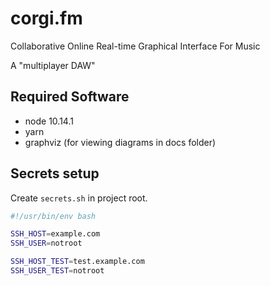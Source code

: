 # corgi.fm
Collaborative Online Real-time Graphical Interface For Music

A "multiplayer DAW"

## Required Software
- node 10.14.1
- yarn
- graphviz (for viewing diagrams in docs folder)

## Secrets setup
Create `secrets.sh` in project root.

```bash
#!/usr/bin/env bash

SSH_HOST=example.com
SSH_USER=notroot

SSH_HOST_TEST=test.example.com
SSH_USER_TEST=notroot
```

